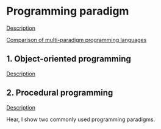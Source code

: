 

# Programming paradigm

[Description](https://en.wikipedia.org/wiki/Programming_paradigm) 

[Comparison of multi-paradigm programming languages](https://en.wikipedia.org/wiki/Comparison_of_multi-paradigm_programming_languages)




## 1. Object-oriented programming
[Description](https://en.wikipedia.org/wiki/Object-oriented_programming)



## 2. Procedural programming

[Description](https://en.wikipedia.org/wiki/Procedural_programming)



Hear, I show two commonly used programming paradigms.
